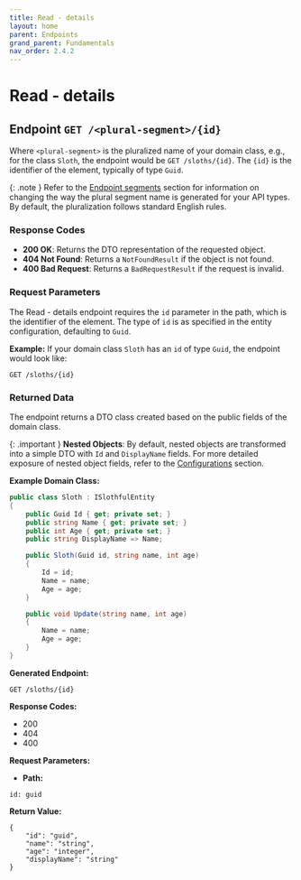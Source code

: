 ```yaml
---
title: Read - details
layout: home
parent: Endpoints
grand_parent: Fundamentals
nav_order: 2.4.2
---
```


# Read - details

## Endpoint `GET /<plural-segment>/{id}`

Where `<plural-segment>` is the pluralized name of your domain class, e.g., for the class `Sloth`, the endpoint would be `GET /sloths/{id}`. The `{id}` is the identifier of the element, typically of type `Guid`.

{: .note }
Refer to the [Endpoint segments](https://slothful.dev/advanced-topics/endpoint-segments.html) section for information on changing the way the plural segment name is generated for your API types. By default, the pluralization follows standard English rules.

### Response Codes
- **200 OK**: Returns the DTO representation of the requested object.
- **404 Not Found**: Returns a `NotFoundResult` if the object is not found.
- **400 Bad Request**: Returns a `BadRequestResult` if the request is invalid.

### Request Parameters
The Read - details endpoint requires the `id` parameter in the path, which is the identifier of the element. The type of `id` is as specified in the entity configuration, defaulting to `Guid`.

**Example:**
If your domain class `Sloth` has an `id` of type `Guid`, the endpoint would look like:
```
GET /sloths/{id}
```

### Returned Data
The endpoint returns a DTO class created based on the public fields of the domain class.

{: .important }
**Nested Objects**: By default, nested objects are transformed into a simple DTO with `Id` and `DisplayName` fields. For more detailed exposure of nested object fields, refer to the [Configurations](https://slothful.dev/fundamentals/configurations) section.

**Example Domain Class:**
```csharp
public class Sloth : ISlothfulEntity
{
    public Guid Id { get; private set; }
    public string Name { get; private set; }
    public int Age { get; private set; }
    public string DisplayName => Name;

    public Sloth(Guid id, string name, int age)
    {
        Id = id;
        Name = name;
        Age = age;
    }

    public void Update(string name, int age)
    {
        Name = name;
        Age = age;
    }
}
```

**Generated Endpoint:**
```
GET /sloths/{id}
```

**Response Codes:**
- 200
- 404
- 400

**Request Parameters:**
- **Path:**

```
id: guid
```

**Return Value:**
```
{
    "id": "guid",
    "name": "string",
    "age": "integer",
    "displayName": "string"
}
```